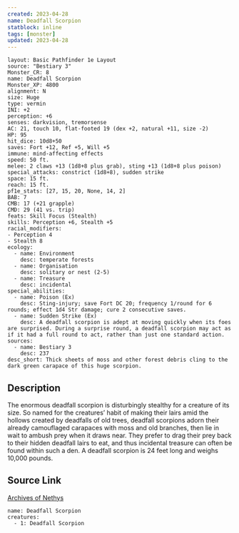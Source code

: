 ```yaml
---
created: 2023-04-28
name: Deadfall Scorpion
statblock: inline
tags: [monster]
updated: 2023-04-28
---
```

```statblock
layout: Basic Pathfinder 1e Layout
source: "Bestiary 3"
Monster_CR: 8
name: Deadfall Scorpion
Monster_XP: 4800
alignment: N
size: Huge
type: vermin
INI: +2
perception: +6
senses: darkvision, tremorsense
AC: 21, touch 10, flat-footed 19 (dex +2, natural +11, size -2)
HP: 95
hit_dice: 10d8+50
saves: Fort +12, Ref +5, Will +5
immune: mind-affecting effects
speed: 50 ft.
melee: 2 claws +13 (1d8+8 plus grab), sting +13 (1d8+8 plus poison)
special_attacks: constrict (1d8+8), sudden strike
space: 15 ft.
reach: 15 ft.
pf1e_stats: [27, 15, 20, None, 14, 2]
BAB: 7
CMB: 17 (+21 grapple)
CMD: 29 (41 vs. trip)
feats: Skill Focus (Stealth)
skills: Perception +6, Stealth +5
racial_modifiers:
- Perception 4
- Stealth 8
ecology:
  - name: Environment
    desc: temperate forests
  - name: Organisation
    desc: solitary or nest (2-5)
  - name: Treasure
    desc: incidental
special_abilities:
  - name: Poison (Ex)
    desc: Sting-injury; save Fort DC 20; frequency 1/round for 6 rounds; effect 1d4 Str damage; cure 2 consecutive saves.
  - name: Sudden Strike (Ex)
    desc: A deadfall scorpion is adept at moving quickly when its foes are surprised. During a surprise round, a deadfall scorpion may act as if it had a full round to act, rather than just one standard action.
sources:
  - name: Bestiary 3
    desc: 237
desc_short: Thick sheets of moss and other forest debris cling to the dark green carapace of this huge scorpion.
```
## Description
The enormous deadfall scorpion is disturbingly stealthy for a creature of its size. So named for the creatures’ habit of making their lairs amid the hollows created by deadfalls of old trees, deadfall scorpions adorn their already camouflaged carapaces with moss and old branches, then lie in wait to ambush prey when it draws near. They prefer to drag their prey back to their hidden deadfall lairs to eat, and thus incidental treasure can often be found within such a den. A deadfall scorpion is 24 feet long and weighs 10,000 pounds.
## Source Link
[Archives of Nethys](https://aonprd.com/MonsterDisplay.aspx?ItemName=Deadfall%20Scorpion)
```encounter-table
name: Deadfall Scorpion
creatures:
  - 1: Deadfall Scorpion
```
